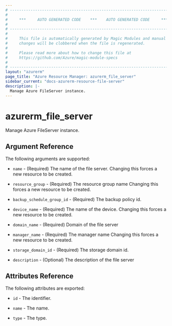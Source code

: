 ```yaml
---
# ----------------------------------------------------------------------------
#
#     ***     AUTO GENERATED CODE    ***    AUTO GENERATED CODE     ***
#
# ----------------------------------------------------------------------------
#
#     This file is automatically generated by Magic Modules and manual
#     changes will be clobbered when the file is regenerated.
#
#     Please read more about how to change this file at
#     https://github.com/Azure/magic-module-specs
#
# ----------------------------------------------------------------------------
layout: "azurerm"
page_title: "Azure Resource Manager: azurerm_file_server"
sidebar_current: "docs-azurerm-resource-file-server"
description: |-
  Manage Azure FileServer instance.
---
```


# azurerm_file_server

Manage Azure FileServer instance.


## Argument Reference

The following arguments are supported:

* `name` - (Required) The name of the file server. Changing this forces a new resource to be created.

* `resource_group` - (Required) The resource group name Changing this forces a new resource to be created.

* `backup_schedule_group_id` - (Required) The backup policy id.

* `device_name` - (Required) The name of the device. Changing this forces a new resource to be created.

* `domain_name` - (Required) Domain of the file server

* `manager_name` - (Required) The manager name Changing this forces a new resource to be created.

* `storage_domain_id` - (Required) The storage domain id.

* `description` - (Optional) The description of the file server

## Attributes Reference

The following attributes are exported:

* `id` - The identifier.

* `name` - The name.

* `type` - The type.
